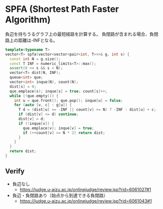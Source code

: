 # SPFA (Shortest Path Faster Algorithm)

負辺を持ちうるグラフ上の最短経路を計算する。
負閉路が含まれる場合、負閉路上の距離は-INFとなる。

```c++
template<typename T>
vector<T> spfa(vector<vector<pair<int, T>>>& g, int s) {
  const int N = g.size();
  const T INF = numeric_limits<T>::max();
  assert(0 <= s && s < N);
  vector<T> dist(N, INF);
  queue<int> que;
  vector<int> inque(N), count(N);
  dist[s] = 0;
  que.emplace(s); inque[s] = true; count[s]++;
  while (!que.empty()) {
    int u = que.front(); que.pop(); inque[u] = false;
    for (auto [v, c] : g[u]) {
      T d = (dist[u] <= -INF || count[v] >= N) ? -INF : dist[u] + c;
      if (dist[v] <= d) continue;
      dist[v] = d;
      if (!inque[v]) {
        que.emplace(v); inque[v] = true;
        if (++count[v] >= N * 2) return dist;
      }
    }
  }
  return dist;
}
```

## Verify

- 負辺なし
  - https://judge.u-aizu.ac.jp/onlinejudge/review.jsp?rid=6061027#1
- 負辺・負閉路あり（始点から到達できる負閉路）
  - https://judge.u-aizu.ac.jp/onlinejudge/review.jsp?rid=6061043#1
